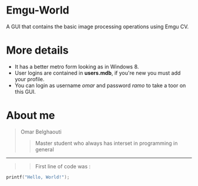 # Emgu-World
A GUI that contains the basic image processing operations using Emgu CV.

# More details
- It has a better metro form looking as in Windows 8.
- User logins are contained in **users.mdb**, if you're new you must add your profile.
- You can login as username *omar* and password *ramo* to take a toor on this GUI.

# About me
> Omar Belghaouti
>> Master student who always has interset in programming in general
---
>> First line of code was :
``` c
printf("Hello, World!");
```
